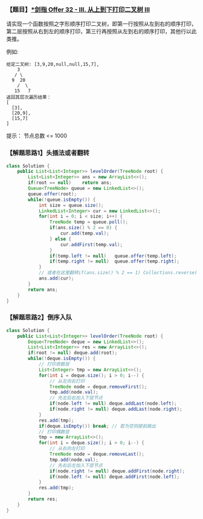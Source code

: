 ### 【题目】[*剑指 Offer 32 - III. 从上到下打印二叉树 III](https://leetcode-cn.com/problems/cong-shang-dao-xia-da-yin-er-cha-shu-iii-lcof/)
请实现一个函数按照之字形顺序打印二叉树，即第一行按照从左到右的顺序打印，第二层按照从右到左的顺序打印，第三行再按照从左到右的顺序打印，其他行以此类推。

例如:

	给定二叉树: [3,9,20,null,null,15,7],
	    3
	   / \
	  9  20
	    /  \
	   15   7
	返回其层次遍历结果：
	[
	  [3],
	  [20,9],
	  [15,7]
	]

提示：
节点总数 <= 1000

### 【解题思路1】头插法或者翻转
```java
class Solution {
    public List<List<Integer>> levelOrder(TreeNode root) {
        List<List<Integer>> ans = new ArrayList<>();
        if(root == null)    return ans;
        Queue<TreeNode> queue = new LinkedList<>();
        queue.offer(root);
        while(!queue.isEmpty()) {
            int size = queue.size();
            LinkedList<Integer> cur = new LinkedList<>();
            for(int i = 0; i < size; i++) {
                TreeNode temp = queue.poll();
                if(ans.size() % 2 == 0) {
                    cur.add(temp.val);
                } else {
                    cur.addFirst(temp.val);
                }
                if(temp.left != null)   queue.offer(temp.left);
                if(temp.right != null)  queue.offer(temp.right);
            }
            // 或者在这里翻转if(ans.size() % 2 == 1) Collections.reverse(tmp);
            ans.add(cur);
        }
        return ans;
    }
}
```

### 【解题思路2】倒序入队
```java
class Solution {
    public List<List<Integer>> levelOrder(TreeNode root) {
        Deque<TreeNode> deque = new LinkedList<>();
        List<List<Integer>> res = new ArrayList<>();
        if(root != null) deque.add(root);
        while(!deque.isEmpty()) {
            // 打印奇数层
            List<Integer> tmp = new ArrayList<>();
            for(int i = deque.size(); i > 0; i--) {
                // 从左向右打印
                TreeNode node = deque.removeFirst();
                tmp.add(node.val);
                // 先左后右加入下层节点
                if(node.left != null) deque.addLast(node.left);
                if(node.right != null) deque.addLast(node.right);
            }
            res.add(tmp);
            if(deque.isEmpty()) break; // 若为空则提前跳出
            // 打印偶数层
            tmp = new ArrayList<>();
            for(int i = deque.size(); i > 0; i--) {
                // 从右向左打印
                TreeNode node = deque.removeLast();
                tmp.add(node.val);
                // 先右后左加入下层节点
                if(node.right != null) deque.addFirst(node.right);
                if(node.left != null) deque.addFirst(node.left);
            }
            res.add(tmp);
        }
        return res;
    }
}
```